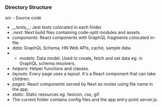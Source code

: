 ### Directory Structure

_src_ - Source code

- _\_\_tests\_\__: Jest tests colocated in each folder.
- _.next_: Next build files containing code-split modules and assets.
- _components_: React components with GraphQL fragments colocated in-file.
- _data_: GraphQL Schema, HN Web APIs, cache, sample data.
- - _models_: Data model. Used to create, fetch and set data eg. in GraphQL schema resolvers.
- _helpers_: Helper functions and classes.
- _layouts_: Every page uses a layout. It's a React component that can take children.
- _pages_: React components served by Next as routes using file name in the app.
- _static_: Static resources eg. favicon, css, gif.
- The current folder contains config files and the app entry point _server.js_.
